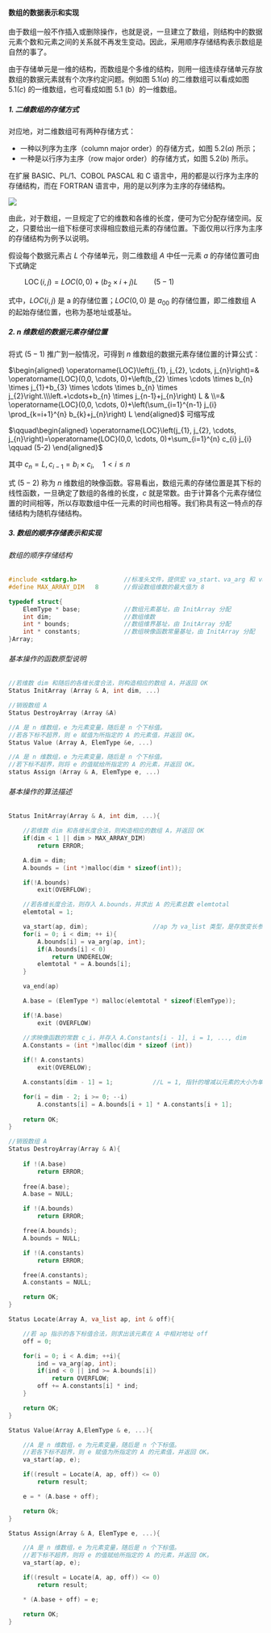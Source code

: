 
#### 数组的数据表示和实现

由于数组一般不作插入或删除操作，也就是说，一旦建立了数组，则结构中的数据元素个数和元素之间的关系就不再发生变动。因此，采用顺序存储结构表示数组是自然的事了。

由于存储单元是一维的结构，而数组是个多维的结构，则用一组连续存储单元存放数组的数据元素就有个次序约定问题。例如图 $5.1 (a)$ 的二维数组可以看成如图 $5.1 (c)$ 的一维数组，也可看成如图 5.1 (b）的一维数组。

##### 1. 二维数组的存储方式

对应地，对二维数组可有两种存储方式：

* 一种以列序为主序（column major order）的存储方式，如图 $5.2 (a)$ 所示；
* 一种是以行序为主序（row major order）的存储方式，如图 $5.2 (b)$ 所示。

在扩展 BASIC、PL/1、COBOL  PASCAL 和 C 语言中，用的都是以行序为主序的存储结构，而在 FORTRAN 语言中，用的是以列序为主序的存储结构。

![](https://gitee.com/mayundaze/img_bed/raw/master/20200901143512.png)

由此，对于数组，一旦规定了它的维数和各维的长度，便可为它分配存储空间。反之，只要给出一组下标便可求得相应数组元素的存储位置。下面仅用以行序为主序的存储结构为例予以说明。

假设每个数据元素占 $L$ 个存储单元，则二维数组 $A$ 中任一元素 $a$ 的存储位置可由下式确定

$\qquad\operatorname{LOC}(i, j) = LOC(0,0) + \left(b_{2} \times i + j\right) L \qquad (5-1)$

式中，$LOC(i,j)$ 是 a 的存储位置；$LOC(0,0)$ 是 $a_{00}$ 的存储位置，即二维数组 A 的起始存储位置，也称为基地址或基址。

##### 2. $n$ 维数组的数据元素存储位置

将式 $(5-1)$ 推广到一般情况，可得到 $n$ 维数组的数据元素存储位置的计算公式：

$\begin{aligned} \operatorname{LOC}\left(j_{1}, j_{2}, \cdots, j_{n}\right)=& \operatorname{LOC}(0,0, \cdots, 0)+\left(b_{2} \times \cdots \times b_{n} \times j_{1}+b_{3} \times \cdots \times b_{n} \times j_{2}\right.\\\left.+\cdots+b_{n} \times j_{n-1}+j_{n}\right) L & \\=& \operatorname{LOC}(0,0, \cdots, 0)+\left(\sum_{i=1}^{n-1} j_{i} \prod_{k=i+1}^{n} b_{k}+j_{n}\right) L \end{aligned}$
可缩写成

$\qquad\begin{aligned} \operatorname{LOC}\left(j_{1}, j_{2}, \cdots, j_{n}\right)=\operatorname{LOC}(0,0, \cdots, 0)+\sum_{i=1}^{n} c_{i} j_{i} \qquad (5-2) \end{aligned}$

其中 $c_{n} = L, c_{i-1} = b_{i} \times c_{i}, \quad 1 < i \leqslant n$

式 $(5 - 2)$ 称为 $n$ 维数组的映像函数。容易看出，数组元素的存储位置是其下标的线性函数，一旦确定了数组的各维的长度，$c$ 就是常数。由于计算各个元素存储位置的时间相等，所以存取数组中任一元素的时间也相等。我们称具有这一特点的存储结构为随机存储结构。

##### 3. 数组的顺序存储表示和实现

###### 数组的顺序存储结构

```cpp
#include <stdarg.h>             //标准头文件，提供宏 va_start、va_arg 和 va_end，用于存取变长参数表 
#define MAX_ARRAY_DIM   8       //假设数组维数的最大值为 8  

typedef struct{
    ElemType * base;            //数组元素基址，由 InitArray 分配
    int dim;                    //数组维数
    int * bounds;               //数组维界基址，由 InitArray 分配
    int * constants;            //数组映像函数常量基址，由 InitArray 分配
}Array;
```

###### 基本操作的函数原型说明

```cpp
//若维数 dim 和随后的各维长度合法，则构造相应的数组 A，并返回 OK  
Status InitArray (Array & A, int dim, ...)

//销毁数组 A   
Status DestroyArray (Array &A)

//A 是 n 维数组，e 为元素变量，随后是 n 个下标值。
//若各下标不超界，则 e 赋值为所指定的 A 的元素值，并返回 0K。 
Status Value (Array A, ElemType &e, ...)

//A 是 n 维数组，e 为元素变量，随后是 n 个下标值。
//若下标不超界，则将 e 的值赋给所指定的 A 的元素，并返回 OK。
status Assign (Array & A, ElemType e, ...)
```

###### 基本操作的算法描述

```cpp
Status InitArray(Array & A, int dim, ...){

    //若维数 dim 和各维长度合法，则构造相应的数组 A，并返回 OK  
    if(dim < 1 || dim > MAX_ARRAY_DIM) 
        return ERROR;  

    A.dim = dim;
    A.bounds = (int *)malloc(dim * sizeof(int));

    if(!A.bounds) 
        exit(OVERFLOW);

    //若各维长度合法，则存入 A.bounds，并求出 A 的元素总数 elemtotal  
    elemtotal = 1;

    va_start(ap, dim);                  //ap 为 va_list 类型，是存放变长参数表信息的数组  
    for(i = 0; i < dim; ++ i){
        A.bounds[i] = va_arg(ap, int);
        if(A.bounds[i] < 0) 
            return UNDERELOW;
        elemtotal * = A.bounds[i];
    }

    va_end(ap)

    A.base = (ElemType *) malloc(elemtotal * sizeof(ElemType));

    if(!A.base) 
        exit (OVERFLOW)

    //求映像函数的常数 c_i，并存入 A.Constants[i - 1], i = 1, ..., dim
    A.Constants = (int *)malloc(dim * sizeof (int))  
    
    if(! A.constants) 
        exit(OVERELOW);

    A.constants[dim - 1] = 1;           //L = 1, 指针的增减以元素的大小为单位

    for(i = dim - 2; i >= 0; --i)
        A.constants[i] = A.bounds[i + 1] * A.constants[i + 1];
    
    return OK;
}

//销毁数组 A
Status DestroyArray(Array & A){
    
    if !(A.base) 
        return ERROR;
        
    free(A.base);
    A.base = NULL;

    if !(A.bounds)
        return ERROR;

    free(A.bounds);
    A.bounds = NULL;

    if !(A.constants) 
        return ERROR;

    free(A.constants);
    A.constants = NULL;

    return OK;
}

Status Locate(Array A, va_list ap, int & off){

    //若 ap 指示的各下标值合法，则求出该元素在 A 中相对地址 off
    off = 0;

    for(i = 0; i < A.dim; ++i){
        ind = va_arg(ap, int);
        if(ind < 0 || ind >= A.bounds[i])
            return OVERFLOW;
        off += A.constants[i] * ind;
    }

    return OK;
}

Status Value(Array A,ElemType & e, ...){

    //A 是 n 维数组，e 为元素变量，随后是 n 个下标值。
    //若各下标不超界，则 e 赋值为所指定的 A 的元素值，并返回 OK。
    va_start(ap, e);

    if((result = Locate(A, ap, off)) <= 0)
        return result;

    e = * (A.base + off);

    return Ok;
}

Status Assign(Array & A, ElemType e, ...){

    //A 是 n 维数组，e 为元素变量，随后是 n 个下标值。
    //若下标不超界，则将 e 的值赋给所指定的 A 的元素，并返回 OK。
    va_start(ap, e);

    if((result = Locate(A, ap, off)) <= 0) 
        return result;

    * (A.base + off) = e;

    return OK;
}
```
